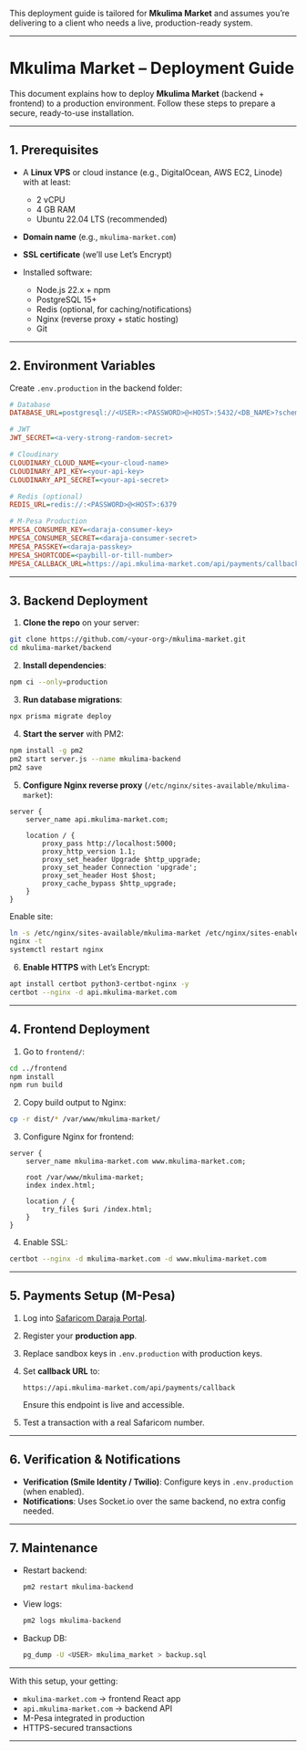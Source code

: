 This deployment guide is tailored for **Mkulima Market** and assumes you’re delivering to a client who needs a live, production-ready system.

---

# Mkulima Market – Deployment Guide

This document explains how to deploy **Mkulima Market** (backend + frontend) to a production environment. Follow these steps to prepare a secure, ready-to-use installation.

---

## 1. Prerequisites

* A **Linux VPS** or cloud instance (e.g., DigitalOcean, AWS EC2, Linode) with at least:

  * 2 vCPU
  * 4 GB RAM
  * Ubuntu 22.04 LTS (recommended)

* **Domain name** (e.g., `mkulima-market.com`)

* **SSL certificate** (we’ll use Let’s Encrypt)

* Installed software:

  * Node.js 22.x + npm
  * PostgreSQL 15+
  * Redis (optional, for caching/notifications)
  * Nginx (reverse proxy + static hosting)
  * Git

---

## 2. Environment Variables

Create `.env.production` in the backend folder:

```ini
# Database
DATABASE_URL=postgresql://<USER>:<PASSWORD>@<HOST>:5432/<DB_NAME>?schema=public

# JWT
JWT_SECRET=<a-very-strong-random-secret>

# Cloudinary
CLOUDINARY_CLOUD_NAME=<your-cloud-name>
CLOUDINARY_API_KEY=<your-api-key>
CLOUDINARY_API_SECRET=<your-api-secret>

# Redis (optional)
REDIS_URL=redis://:<PASSWORD>@<HOST>:6379

# M-Pesa Production
MPESA_CONSUMER_KEY=<daraja-consumer-key>
MPESA_CONSUMER_SECRET=<daraja-consumer-secret>
MPESA_PASSKEY=<daraja-passkey>
MPESA_SHORTCODE=<paybill-or-till-number>
MPESA_CALLBACK_URL=https://api.mkulima-market.com/api/payments/callback
```

---

## 3. Backend Deployment

1. **Clone the repo** on your server:

```bash
git clone https://github.com/<your-org>/mkulima-market.git
cd mkulima-market/backend
```

2. **Install dependencies**:

```bash
npm ci --only=production
```

3. **Run database migrations**:

```bash
npx prisma migrate deploy
```

4. **Start the server** with PM2:

```bash
npm install -g pm2
pm2 start server.js --name mkulima-backend
pm2 save
```

5. **Configure Nginx reverse proxy** (`/etc/nginx/sites-available/mkulima-market`):

```nginx
server {
    server_name api.mkulima-market.com;

    location / {
        proxy_pass http://localhost:5000;
        proxy_http_version 1.1;
        proxy_set_header Upgrade $http_upgrade;
        proxy_set_header Connection 'upgrade';
        proxy_set_header Host $host;
        proxy_cache_bypass $http_upgrade;
    }
}
```

Enable site:

```bash
ln -s /etc/nginx/sites-available/mkulima-market /etc/nginx/sites-enabled/
nginx -t
systemctl restart nginx
```

6. **Enable HTTPS** with Let’s Encrypt:

```bash
apt install certbot python3-certbot-nginx -y
certbot --nginx -d api.mkulima-market.com
```

---

## 4. Frontend Deployment

1. Go to `frontend/`:

```bash
cd ../frontend
npm install
npm run build
```

2. Copy build output to Nginx:

```bash
cp -r dist/* /var/www/mkulima-market/
```

3. Configure Nginx for frontend:

```nginx
server {
    server_name mkulima-market.com www.mkulima-market.com;

    root /var/www/mkulima-market;
    index index.html;

    location / {
        try_files $uri /index.html;
    }
}
```

4. Enable SSL:

```bash
certbot --nginx -d mkulima-market.com -d www.mkulima-market.com
```

---

## 5. Payments Setup (M-Pesa)

1. Log into [Safaricom Daraja Portal](https://developer.safaricom.co.ke/).
2. Register your **production app**.
3. Replace sandbox keys in `.env.production` with production keys.
4. Set **callback URL** to:

   ```
   https://api.mkulima-market.com/api/payments/callback
   ```

   Ensure this endpoint is live and accessible.
5. Test a transaction with a real Safaricom number.

---

## 6. Verification & Notifications

* **Verification (Smile Identity / Twilio)**: Configure keys in `.env.production` (when enabled).
* **Notifications**: Uses Socket.io over the same backend, no extra config needed.

---

## 7. Maintenance

* Restart backend:

  ```bash
  pm2 restart mkulima-backend
  ```
* View logs:

  ```bash
  pm2 logs mkulima-backend
  ```
* Backup DB:

  ```bash
  pg_dump -U <USER> mkulima_market > backup.sql
  ```

---

With this setup, your getting:

* `mkulima-market.com` → frontend React app
* `api.mkulima-market.com` → backend API
* M-Pesa integrated in production
* HTTPS-secured transactions

---